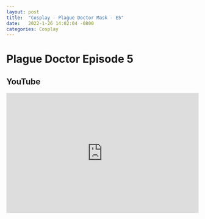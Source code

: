 ```yaml
---
layout: post
title:  "Cosplay - Plague Doctor Mask - E5"
date:   2022-1-26 14:02:04 -0800
categories: Cosplay
---
```


# Plague Doctor Episode 5
## YouTube
<iframe width="100%" height="315" src="https://www.youtube.com/embed/vw7JA9vvHb4" title="YouTube video player" frameborder="0" allow="accelerometer; autoplay; clipboard-write; encrypted-media; gyroscope; picture-in-picture" allowfullscreen></iframe>
